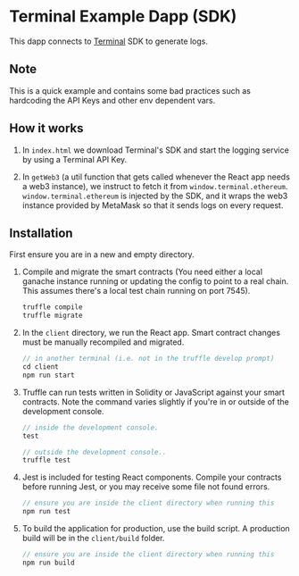 # Terminal Example Dapp (SDK)

This dapp connects to [Terminal](https://terminal.co) SDK to generate logs.

## Note

This is a quick example and contains some bad practices such as hardcoding the API Keys and other env dependent vars.

## How it works

1. In `index.html` we download Terminal's SDK and start the logging service by using a Terminal API Key.

2. In `getWeb3` (a util function that gets called whenever the React app needs a web3 instance), we instruct to fetch it from `window.terminal.ethereum`. `window.terminal.ethereum` is injected by the SDK, and it wraps the web3 instance provided by MetaMask so that it sends logs on every request.

## Installation

First ensure you are in a new and empty directory.

1. Compile and migrate the smart contracts (You need either a local ganache instance running or updating the config to point to a real chain. This assumes there's a local test chain running on port 7545).
    ```javascript
    truffle compile
    truffle migrate
    ```

2. In the `client` directory, we run the React app. Smart contract changes must be manually recompiled and migrated.
    ```javascript
    // in another terminal (i.e. not in the truffle develop prompt)
    cd client
    npm run start
    ```

3. Truffle can run tests written in Solidity or JavaScript against your smart contracts. Note the command varies slightly if you're in or outside of the development console.
    ```javascript
    // inside the development console.
    test

    // outside the development console..
    truffle test
    ```

4. Jest is included for testing React components. Compile your contracts before running Jest, or you may receive some file not found errors.
    ```javascript
    // ensure you are inside the client directory when running this
    npm run test
    ```

5. To build the application for production, use the build script. A production build will be in the `client/build` folder.
    ```javascript
    // ensure you are inside the client directory when running this
    npm run build
    ```